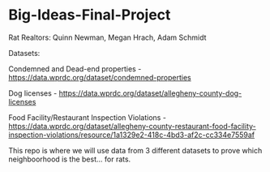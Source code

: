 # Big-Ideas-Final-Project
Rat Realtors:
Quinn Newman, Megan Hrach, Adam Schmidt

Datasets:

Condemned and Dead-end properties - https://data.wprdc.org/dataset/condemned-properties

Dog licenses - https://data.wprdc.org/dataset/allegheny-county-dog-licenses

Food Facility/Restaurant Inspection Violations - https://data.wprdc.org/dataset/allegheny-county-restaurant-food-facility-inspection-violations/resource/1a1329e2-418c-4bd3-af2c-cc334e7559af

This repo is where we will use data from 3 different datasets to prove which neighboorhood is the best... for rats. 
